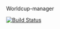Worldcup-manager

[![Build Status](https://snap-ci.com/1NvZIYN0iqfu3ktDGoKPs2Rp6VRNvzkFu3VYndQTZuY/build_image)](https://snap-ci.com/projects/alabeduarte/worldcup-manager/build_history)
